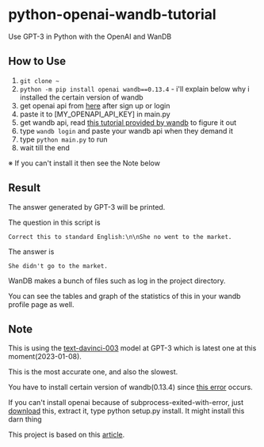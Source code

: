 # python-openai-wandb-tutorial
Use GPT-3 in Python with the OpenAI and WanDB

## How to Use
1. `git clone ~`
2. `python -m pip install openai wandb==0.13.4` - i'll explain below why i installed the certain version of wandb
3. get openai api from <a href="https://beta.openai.com/account/api-keys">here</a> after sign up or login
4. paste it to [MY_OPENAPI_API_KEY] in main.py
5. get wandb api, read <a href="https://docs.wandb.ai/quickstart">this tutorial provided by wandb</a> to figure it out
6. type `wandb login` and paste your wandb api when they demand it
7. type `python main.py` to run
8. wait till the end

※ If you can't install it then see the Note below

## Result

The answer generated by GPT-3 will be printed.

The question in this script is

`Correct this to standard English:\n\nShe no went to the market.`

The answer is

`She didn't go to the market.`

WanDB makes a bunch of files such as log in the project directory.

You can see the tables and graph of the statistics of this in your wandb profile page as well.

## Note
This is using the <a href="https://beta.openai.com/docs/models/gpt-3">text-davinci-003</a> model at GPT-3 which is latest one at this moment(2023-01-08).

This is the most accurate one, and also the slowest.

You have to install certain version of wandb(0.13.4) since <a href="https://github.com/wandb/wandb/issues/4583">this error</a> occurs.

If you can't install openai because of subprocess-exited-with-error, just <a href="https://pypi.org/project/openai/#files">download</a> this, extract it, type python setup.py install. It might install this darn thing

This project is based on this <a href="https://wandb.ai/ivangoncharov/GPT-3%20in%20Python/reports/Use-GPT-3-in-Python-with-the-OpenAI-API-and-W-B-Tables--VmlldzoxOTg4NTMz">article</a>.
